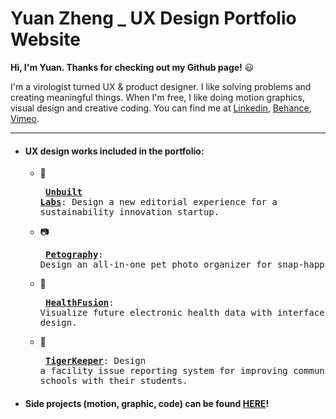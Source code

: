 # Yuan Zheng _ UX Design Portfolio Website


**Hi, I'm Yuan. Thanks for checking out my Github page!** :smiley:

I'm a virologist turned UX & product designer. I like solving problems and creating meaningful things. When I'm free, I like doing motion graphics, visual design and creative coding. You can find me at [Linkedin](https://www.linkedin.com/in/yuanzdesign/), [Behance](https://www.behance.net/yuanzdesign), [Vimeo](https://vimeo.com/yuanzdesign).

---
* #### UX design works included in the portfolio:
  * :seedling: <pre> **[Unbuilt Labs]( http://www.yzcanvas.com/UnbuiltLabs.html)**: Design a new editorial experience for a sustainability innovation startup.
  * :camera:<pre> **[Petography](http://www.yzcanvas.com/Petography.html)**: Design an all-in-one pet photo organizer for snap-happy pet lovers. 
  * :hospital: <pre> **[HealthFusion](http://www.yzcanvas.com/HealthFusion.html)**: Visualize future electronic health data with interface and motion design.
  * :hammer:<pre> **[TigerKeeper](http://www.yzcanvas.com/FMS.html)**: Design a facility issue reporting system for improving communications between schools with their students.

* #### Side projects (motion, graphic, code) can be found [HERE](http://www.yzcanvas.com/index.html#bsidePage)!


